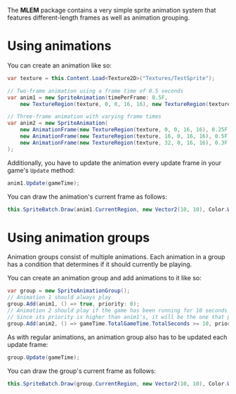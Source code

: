 The **MLEM** package contains a very simple sprite animation system that features different-length frames as well as animation grouping.

# Using animations
You can create an animation like so:
```cs
var texture = this.Content.Load<Texture2D>("Textures/TestSprite");

// Two-frame animation using a frame time of 0.5 seconds
var anim1 = new SpriteAnimation(timePerFrame: 0.5F,
    new TextureRegion(texture, 0, 0, 16, 16), new TextureRegion(texture, 16, 0, 16, 16));

// Three-frame animation with varying frame times
var anim2 = new SpriteAnimation(
    new AnimationFrame(new TextureRegion(texture, 0, 0, 16, 16), 0.25F),
    new AnimationFrame(new TextureRegion(texture, 16, 0, 16, 16), 0.5F),
    new AnimationFrame(new TextureRegion(texture, 32, 0, 16, 16), 0.3F)
);
```

Additionally, you have to update the animation every update frame in your game's `Update` method:
```cs
anim1.Update(gameTime);
```

You can draw the animation's current frame as follows:
```cs
this.SpriteBatch.Draw(anim1.CurrentRegion, new Vector2(10, 10), Color.White);
```

# Using animation groups
Animation groups consist of multiple animations. Each animation in a group has a condition that determines if it should currently be playing.

You can create an animation group and add animations to it like so:
```cs
var group = new SpriteAnimationGroup();
// Animation 1 should always play
group.Add(anim1, () => true, priority: 0);
// Animation 2 should play if the game has been running for 10 seconds or more
// Since its priority is higher than anim1's, it will be the one that plays when its condition is true
group.Add(anim2, () => gameTime.TotalGameTime.TotalSeconds >= 10, priority: 1);
```

As with regular animations, an animation group also has to be updated each update frame:
```cs
group.Update(gameTime);
```

You can draw the group's current frame as follows:
```cs
this.SpriteBatch.Draw(group.CurrentRegion, new Vector2(10, 10), Color.White);
```